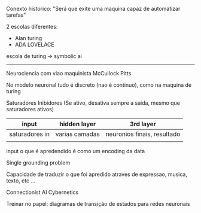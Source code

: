 Conexto historico:
"Será que exite uma maquina capaz de automatizar tarefas"

2 escolas diferentes: 
- Alan turing 
- ADA LOVELACE

escola de turing -> symbolic ai 

---
Neurociencia com viao maquinista
McCullock
Pitts

No modelo neuronal tudo é discreto (nao é continuo), como na maquina de turing

Saturadores
Inibidores (Se ativo, desativa sempre a saida, mesmo que saturadores ativos)


| input          | hidden layer   | 3rd layer                   |
| -------------- | -------------- | --------------------------- |
| saturadores in | varias camadas | neuronios finais, resultado |
|                |                |                             |
input
o que é apredendido é como um encoding da data  


Single grounding problem

Capacidade de traduzir o que foi apredido atraves de expressao, musica, texto, etc ...

Connectionist AI Cybernetics

Treinar no papel: diagramas de transição de estados para redes neuronais

